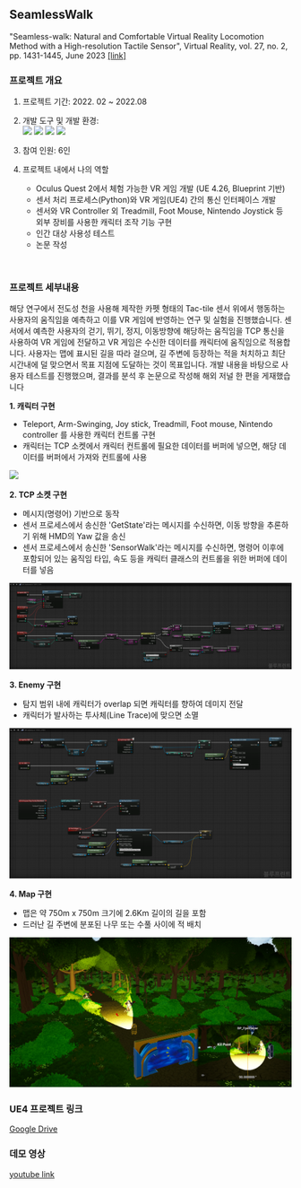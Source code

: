 ## SeamlessWalk
"Seamless-walk: Natural and Comfortable Virtual Reality Locomotion Method with a High-resolution Tactile Sensor", Virtual Reality, vol. 27, no. 2, pp. 1431-1445, June 2023 [[link]](https://link.springer.com/epdf/10.1007/s10055-023-00750-x?sharing_token=7gJEbtcZhXip0QIhRmGBI_e4RwlQNchNByi7wbcMAY6izZdKmXYzWslZeEg_7J-zOvtgl0OvUkk4y_NDgP--Y9l1v2g6F6T2_z14-78ZBP19Kl-HBK1tJtF5t05FWbg0FJKzm_PMXZK1nWwr_jHxivM7f8qAuSzSPq1BWScOV24%3D)
<br/>

### 프로젝트 개요
1. 프로젝트 기간: 2022. 02 ~ 2022.08
2. 개발 도구 및 개발 환경: </br>
    <img src="https://img.shields.io/badge/UnrealEngine-0E1128?style=for-the-badge&logo=UnrealEngine&logoColor=white"> <img src="https://img.shields.io/badge/Python-3776AB?style=for-the-badge&logo=Python&logoColor=white"> <img src="https://img.shields.io/badge/git-F05032?style=for-the-badge&logo=git&logoColor=white"> <img src="https://img.shields.io/badge/Windows-0078D6?style=for-the-badge&logo=Windows&logoColor=white">

3. 참여 인원: 6인
4. 프로젝트 내에서 나의 역할
    - Oculus Quest 2에서 체험 가능한 VR 게임 개발 (UE 4.26, Blueprint 기반)
    - 센서 처리 프로세스(Python)와 VR 게임(UE4) 간의 통신 인터페이스 개발
    - 센서와 VR Controller 외 Treadmill, Foot Mouse, Nintendo Joystick 등 외부 장비를 사용한 캐릭터 조작 기능 구현
    - 인간 대상 사용성 테스트
    - 논문 작성
<br/>

### 프로젝트 세부내용
해당 연구에서 전도성 천을 사용해 제작한 카펫 형태의 Tac-tile 센서 위에서 행동하는 사용자의 움직임을 예측하고 이를 VR 게임에 반영하는 연구 및 실험을 진행했습니다. 센서에서 예측한 사용자의 걷기, 뛰기, 정지, 이동방향에 해당하는 움직임을 TCP 통신을 사용하여 VR 게임에 전달하고 VR 게임은 수신한 데이터를 캐릭터에 움직임으로 적용합니다. 사용자는 맵에 표시된 길을 따라 걸으며, 길 주변에 등장하는 적을 처치하고 최단 시간내에 덜 맞으면서 목표 지점에 도달하는 것이 목표입니다. 개발 내용을 바탕으로 사용자 테스트를 진행했으며, 결과를 분석 후 논문으로 작성해 해외 저널 한 편을 게재했습니다<br/>

**1. 캐릭터 구현**
- Teleport, Arm-Swinging, Joy stick, Treadmill, Foot mouse, Nintendo controller 를 사용한 캐릭터 컨트롤 구현
- 캐릭터는 TCP 소켓에서 캐릭터 컨트롤에 필요한 데이터를 버퍼에 넣으면, 해당 데이터를 버퍼에서 가져와 컨트롤에 사용
<img src="./assets/BP_FpsPlayer_Graph.png">
<br/>

**2. TCP 소켓 구현**
- 메시지(명령어) 기반으로 동작
- 센서 프로세스에서 송신한 'GetState'라는 메시지를 수신하면, 이동 방향을 추론하기 위해 HMD의 Yaw 값을 송신
- 센서 프로세스에서 송신한 'SensorWalk'라는 메시지를 수신하면, 명령어 이후에 포함되어 있는 움직임 타입, 속도 등을 캐릭터 클래스의 컨트롤을 위한 버퍼에 데이터를 넣음
<img src="./assets/BP_TcpSocket_Graph.png">
<br/>

**3. Enemy 구현**
- 탐지 범위 내에 캐릭터가 overlap 되면 캐릭터를 향하여 데미지 전달
- 캐릭터가 발사하는 투사체(Line Trace)에 맞으면 소멸
<img src="./assets/BP_Enemy_Graph.png">
<br/>

**4. Map 구현**
- 맵은 약 750m x 750m 크기에 2.6Km 길이의 길을 포함
- 드러난 길 주변에 분포된 나무 또는 수풀 사이에 적 배치
<img src="./assets/map.png">
<br/>

### UE4 프로젝트 링크
[Google Drive](https://drive.google.com/file/d/1dVoABTWGVv8NSFqHXiISrM31kKs8Hr3j/view?usp=drive_link)
<br/>

### 데모 영상
[youtube link](https://www.youtube.com/watch?v=Gw79EJMgU-4)